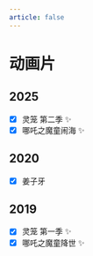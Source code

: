 ```yaml
---
article: false
---
```


# 动画片

## 2025

- [x] 灵笼 第二季 ✨
- [x] 哪吒之魔童闹海 ✨

## 2020

- [x] 姜子牙

## 2019

- [x] 灵笼 第一季 ✨
- [x] 哪吒之魔童降世 ✨